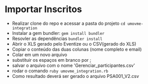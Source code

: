 # Importar Inscritos

* Realizar clone do repo e acessar a pasta do projeto `cd umovme-integration`
* Instalar a gem bundler: `gem install bundler`
* Resovler as dependências `bundler install`
* Abrir o XLS gerado pelo Eventize ou o CSV(gerado do XLS)
* Copiar o conteúdo das duas colunas (nome completo e email)
* Colar em um novo arquivo
* substituir os espaços em branco por ;
* salvar o arquivo com o nome 'Gerenciar_participantes.csv'
* rodar o comando `ruby umovme_integration.rb`
* Como resultado deverá ser gerado o arquivo PSA001_V2.csv

